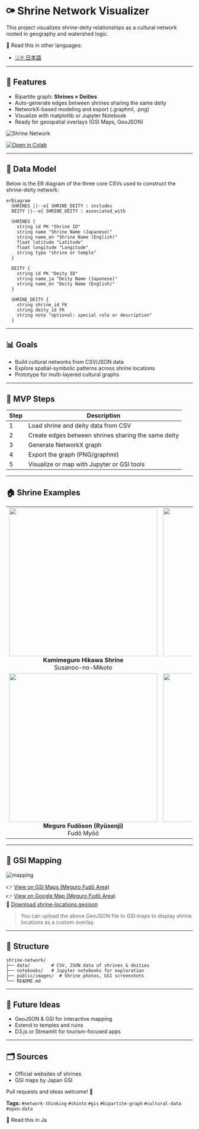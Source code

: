 # ⚩ Shrine Network Visualizer

This project visualizes shrine-deity relationships as a cultural network rooted in geography and watershed logic.

📘 Read this in other languages:

- [🇯🇵 日本語](./README_ja.md)

---

## 🧪 Features

- Bipartite graph: **Shrines × Deities**
- Auto-generate edges between shrines sharing the same deity
- NetworkX-based modeling and export (.graphml, .png)
- Visualize with matplotlib or Jupyter Notebook
- Ready for geospatial overlays (GSI Maps, GeoJSON)

![Shrine Network](./public/images/shrine_network_demo_with_deity_en.png)

[![Open in Colab](https://colab.research.google.com/assets/colab-badge.svg)](https://colab.research.google.com/github/satoshi-create/complexity-and-network-webdesign/blob/create/shrine-network/projects/from-rdb-to-network/shrine-network/notebooks/shrine_network_with_relational_data.ipynb)

---

## 🧩 Data Model

Below is the ER diagram of the three core CSVs used to construct the shrine-deity network:

```mermaid
erDiagram
  SHRINES ||--o{ SHRINE_DEITY : includes
  DEITY ||--o{ SHRINE_DEITY : associated_with

  SHRINES {
    string id PK "Shrine ID"
    string name "Shrine Name (Japanese)"
    string name_en "Shrine Name (English)"
    float latitude "Latitude"
    float longitude "Longitude"
    string type "shrine or temple"
  }

  DEITY {
    string id PK "Deity ID"
    string name_ja "Deity Name (Japanese)"
    string name_en "Deity Name (English)"
  }

  SHRINE_DEITY {
    string shrine_id FK
    string deity_id FK
    string note "optional: special role or description"
  }
```

---

## 📊 Goals

- Build cultural networks from CSV/JSON data
- Explore spatial-symbolic patterns across shrine locations
- Prototype for multi-layered cultural graphs

---

## 🚀 MVP Steps

| Step | Description |
|------|-------------|
| 1    | Load shrine and deity data from CSV |
| 2    | Create edges between shrines sharing the same deity |
| 3    | Generate NetworkX graph |
| 4    | Export the graph (PNG/graphml) |
| 5    | Visualize or map with Jupyter or GSI tools |

---

## 🏠 Shrine Examples

<div align="center">
<table>
  <tr>
    <td align="center">
      <img src="./public/images/kamimeguro-hikawa-shrine/kamimeguro-hikawa-shrine_8.jpg" width="400"><br/>
      <strong>Kamimeguro Hikawa Shrine</strong><br/>
      Susanoo-no-Mikoto
    </td>
    <td align="center">
      <img src="./public/images/komatsunagi-shrine/komatsunagi-shrine_7.jpg" width="400"><br/>
      <strong>Komatsunagi Shrine</strong><br/>
      Takemikazuchi-no-Kami
    </td>
  </tr>
  <tr>
    <td align="center">
      <img src="./public/images/meguro-fudoson/meguro-fudoson_11.jpg" width="400"><br/>
      <strong>Meguro Fudōson (Ryūsenji)</strong><br/>
      Fudō Myōō
    </td>
    <td align="center">
      <img src="./public/images/mishuku-shrine/mishuku-shrine_4.jpg" width="400"><br/>
      <strong>Mishuku Shrine</strong><br/>
      Ōyamatsumi-no-Kami
    </td>
  </tr>
</table>
</div>

---

## 🗾 GSI Mapping

![mapping](./public/images/shrine-locations-mapping.JPG)

👉 [View on GSI Maps (Meguro Fudō Area)](https://maps.gsi.go.jp/#14/35.635012/139.685755/&base=std&ls=std%7Canaglyphmap_color%2C0.47%7Cexperimental_landformclassification1%2C0.56&blend=0&disp=111&lcd=experimental_landformclassification1&vs=c1g1j0h0k0l0u0t0z0r0s0m0f0)  
👉 [View on Google Map (Meguro Fudō Area)](https://maps.app.goo.gl/ekTJ6fZX6zTnPSL66)  
📎 [Download shrine-locations.geojson](./data/shrine_meguro-river.geojson)

> You can upload the above GeoJSON file to GSI maps to display shrine locations as a custom overlay.

---

## 📂 Structure

```
shrine-network/
├── data/        # CSV, JSON data of shrines & deities
├── notebooks/   # Jupyter notebooks for exploration
├── public/images/  # Shrine photos, GSI screenshots
└── README.md
```

---

## 🧠 Future Ideas

- GeoJSON & GSI for interactive mapping
- Extend to temples and ruins
- D3.js or Streamlit for tourism-focused apps

---

## 🗂 Sources

- Official websites of shrines
- GSI maps by Japan GSI

Pull requests and ideas welcome! 🌿

**Tags:** `#network-thinking` `#shinto` `#gis` `#bipartite-graph` `#cultural-data` `#open-data`

📘 Read this in Ja

